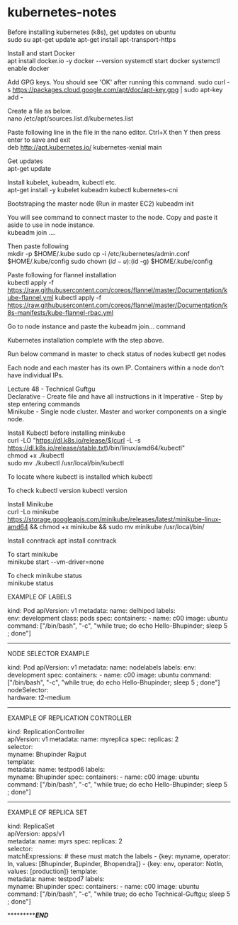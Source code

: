 # kubernetes-notes  
Before installing kubernetes (k8s), get updates on ubuntu  
sudo su
apt-get update
apt-get install apt-transport-https  

Install and start Docker  
apt install docker.io -y
docker --version
systemctl start docker
systemctl enable docker  

Add GPG keys. You should see 'OK' after running this command.
sudo curl -s https://packages.cloud.google.com/apt/doc/apt-key.gpg | sudo apt-key add -  

Create a file as below.  
nano /etc/apt/sources.list.d/kubernetes.list  

Paste following line in the file in the nano editor. Ctrl+X then Y then press enter to save and exit  
deb http://apt.kubernetes.io/ kubernetes-xenial main  

Get updates  
apt-get update  

Install kubelet, kubeadm, kubectl etc.  
apt-get install -y kubelet kubeadm kubectl kubernetes-cni  

Bootstraping the master node  (Run in master EC2)
kubeadm init  

You will see command to connect master to the node. Copy and paste it aside to use in node instance.  
kubeadm join .... 

Then paste following  
mkdir -p $HOME/.kube
sudo cp -i /etc/kubernetes/admin.conf $HOME/.kube/config
sudo chown $(id -u):$(id -g) $HOME/.kube/config  

Paste following for flannel installation  
kubectl apply -f https://raw.githubusercontent.com/coreos/flannel/master/Documentation/kube-flannel.yml
kubectl apply -f https://raw.githubusercontent.com/coreos/flannel/master/Documentation/k8s-manifests/kube-flannel-rbac.yml  

Go to node instance and paste the kubeadm join... command  

Kubernetes installation complete with the step above.  

Run below command in master to check status of nodes
kubectl get nodes  

Each node and each master has its own IP. Containers within a node don't have individual IPs.   

Lecture 48 - Technical Guftgu  
Declarative - Create file and have all instructions in it
Imperative - Step by step entering commands  
Minikube - Single node cluster. Master and worker components on a single node.

Install Kubectl before installing minikube  
curl -LO "https://dl.k8s.io/release/$(curl -L -s https://dl.k8s.io/release/stable.txt)/bin/linux/amd64/kubectl"  
chmod +x ./kubectl  
sudo mv ./kubectl /usr/local/bin/kubectl  

To locate where kubectl is installed
which kubectl

To check kubectl version
kubectl version

Install Minikube  
curl -Lo minikube https://storage.googleapis.com/minikube/releases/latest/minikube-linux-amd64 && chmod +x minikube && sudo mv minikube /usr/local/bin/  

Install conntrack
apt install conntrack  

To start minikube  
minikube start --vm-driver=none

To check minikube status  
minikube status





 










EXAMPLE OF LABELS


kind: Pod
apiVersion: v1
metadata:
  name: delhipod
  labels:                                                   
    env: development
    class: pods
spec:
    containers:
       - name: c00
         image: ubuntu
         command: ["/bin/bash", "-c", "while true; do echo Hello-Bhupinder; sleep 5 ; done"]



***************************************************************************
NODE SELECTOR EXAMPLE

kind: Pod
apiVersion: v1
metadata:
  name: nodelabels
  labels:
    env: development
spec:
    containers:
       - name: c00
         image: ubuntu
         command: ["/bin/bash", "-c", "while true; do echo Hello-Bhupinder; sleep 5 ; done"]
    nodeSelector:                                         
       hardware: t2-medium
*****************************************************************************************************
EXAMPLE OF REPLICATION CONTROLLER

kind: ReplicationController               
apiVersion: v1
metadata:
  name: myreplica
spec:
  replicas: 2            
  selector:        
    myname: Bhupinder Rajput                             
  template:                
    metadata:
      name: testpod6
      labels:            
        myname: Bhupinder
    spec:
     containers:
       - name: c00
         image: ubuntu
         command: ["/bin/bash", "-c", "while true; do echo Hello-Bhupinder; sleep 5 ; done"]


****************************************************************************************************************
EXAMPLE OF REPLICA SET


kind: ReplicaSet                                    
apiVersion: apps/v1                            
metadata:
  name: myrs
spec:
  replicas: 2  
  selector:                  
    matchExpressions:                             # these must match the labels
      - {key: myname, operator: In, values: [Bhupinder, Bupinder, Bhopendra]}
      - {key: env, operator: NotIn, values: [production]}
  template:      
    metadata:
      name: testpod7
      labels:              
        myname: Bhupinder
    spec:
     containers:
       - name: c00
         image: ubuntu
         command: ["/bin/bash", "-c", "while true; do echo Technical-Guftgu; sleep 5 ; done"]

**************************************END*****************************
